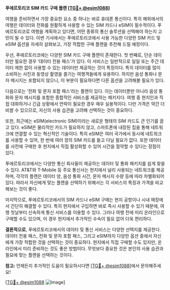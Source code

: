 **푸에르토리코 SIM 카드 구매 플랜 [[TG💪+ @esim1088](https://t.me/s/esim1088)]**

여행을 준비하면서 가장 중요한 요소 중 하나는 바로 휴대폰 통신이다. 특히 해외에서의 여행은 데이터와 전화를 원활하게 사용할 수 있는 SIM 카드나 eSIM이 필수적이다. 푸에르토리코로 여행을 계획하고 있다면, 어떤 종류의 통신 솔루션을 선택해야 하는지 고민이 될 수 있다. 이번 기사에서는 푸에르토리코에서 사용 가능한 다양한 SIM 카드 및 eSIM 옵션을 자세히 살펴보고, 가장 적합한 구매 플랜을 추천해 드릴 예정이다.

우선, 푸에르토리코에는 다양한 SIM 카드 구매 플랜이 존재한다. 첫 번째로, 단순 데이터만 필요한 경우 ‘데이터 전용 패스’가 있다. 이 서비스는 일반적으로 일일 또는 주간 데이터 제한 없이 사용할 수 있는 데이터만 제공하는 것이 특징이다. 특히 데이터를 많이 소비하는 사진과 동영상 촬영을 즐기는 여행객들에게 유용하다. 하지만 음성 통화나 문자 메시지는 포함되지 않으니, 이 부분이 필요하다면 다른 옵션을 고려해볼 필요가 있다.

다음으로는 ‘전화 및 문자 포함 패스’라는 플랜이 있다. 이는 데이터뿐만 아니라 음성 통화와 문자 메시지를 포함한 종합적인 서비스를 제공하는 패키지다. 여행 중 현지인과 직접 대화하거나 긴급 상황에서 연락이 필요한 경우 매우 실용적이다. 다만 가격은 약간 더 비쌀 수 있으므로, 자신의 사용 습관을 고려해 선택하는 것이 중요하다.

또한, 최근에는 eSIM(electronic SIM)이라는 새로운 형태의 SIM 카드도 큰 인기를 끌고 있다. eSIM은 물리적인 카드가 필요하지 않고, 스마트폰에 내장된 칩을 통해 네트워크에 연결할 수 있는 혁신적인 기술이다. 특히 eSIM은 여러 국가에서 동시에 네트워크를 사용할 수 있어, 한 번에 여러 장의 SIM 카드를 들고 다닐 필요가 없다. 또한 데이터를 사전에 구매한 후 현지에서 직접 활성화할 수 있어 시간을 절약할 수 있다는 장점이 있다.

푸에르토리코에서는 다양한 통신 회사들이 제공하는 데이터 및 통화 패키지를 쉽게 찾을 수 있다. AT&T와 T-Mobile 등 주요 통신사는 현지에서 널리 사용되는 네트워크를 제공하며, 각각의 플랜은 데이터 양, 음성 통화 시간, 문자 메시지 수량 등에 따라 차별화되어 있다. 따라서 자신에게 맞는 플랜을 선택하기 위해서는 각 서비스의 특징과 가격을 비교해보는 것이 좋다.

마지막으로, 푸에르토리코에서의 SIM 카드나 eSIM 구매는 현지 공항이나 시내 매장에서 간단히 해결할 수 있다. 특히 현지에서 구입하면 바로 즉시 사용할 수 있기 때문에, 여행 첫날부터 신속하게 통신 서비스를 이용할 수 있다. 그러나 여행 전에 미리 온라인으로 구매할 수도 있으며, 이 경우 현지에서 추가적인 수속이 필요 없어 더욱 편리하다.

**결론적으로**, 푸에르토리코에서의 데이터 및 통신 서비스는 다양한 선택지를 제공한다. 데이터 전용 패스, 전화 및 문자 포함 패스, 그리고 eSIM까지 다양한 옵션 중에서 자신에게 가장 적합한 것을 선택하는 것이 중요하다. 현지에서 직접 구매할 수도 있지만, 온라인에서 미리 준비하는 것도 좋은 방법이다. 무엇보다 중요한 것은 본인의 사용 습관과 필요에 맞는 플랜을 선택하는 것이다.

**참고:** 언제든지 추가적인 도움이 필요하시다면 [[TG💪+ @esim1088](https://t.me/s/esim1088)]에서 문의해주세요! 

[[TG💪+ @esim1088](https://t.me/s/esim1088) ![Image](https://i.postimg.cc/Y0z9fWf4/image.png)]